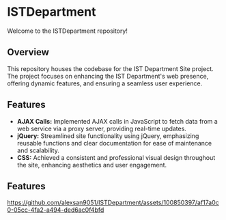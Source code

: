 # ISTDepartment

Welcome to the ISTDepartment repository!

## Overview

This repository houses the codebase for the IST Department Site project. The project focuses on enhancing the IST Department's web presence, offering dynamic features, and ensuring a seamless user experience.

## Features

- **AJAX Calls:** Implemented AJAX calls in JavaScript to fetch data from a web service via a proxy server, providing real-time updates.
- **jQuery:** Streamlined site functionality using jQuery, emphasizing reusable functions and clear documentation for ease of maintenance and scalability.
- **CSS:** Achieved a consistent and professional visual design throughout the site, enhancing aesthetics and user engagement.

## Features

https://github.com/alexsan9051/ISTDepartment/assets/100850397/af17a0c0-05cc-4fa2-a494-ded6ac0f4bfd
